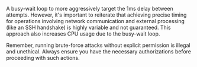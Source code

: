 A busy-wait loop to more aggressively target the 1ms delay between attempts. However, it's important to reiterate that achieving precise timing for operations involving network communication and external processing (like an SSH handshake) is highly variable and not guaranteed. This approach also increases CPU usage due to the busy-wait loop.

Remember, running brute-force attacks without explicit permission is illegal and unethical. Always ensure you have the necessary authorizations before proceeding with such actions.
